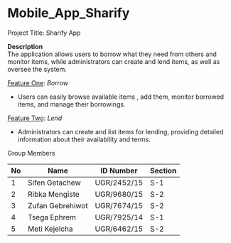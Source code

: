 # Mobile_App_Sharify

Project Title:  Sharify App

**Description** <br>
The application allows users to borrow what they need from others and monitor items, while administrators can create and lend items, as well as oversee the system.

<u>Feature One</u>: *Borrow*  
- Users can easily browse available items , add them, monitor borrowed items, and manage their borrowings.

<u>Feature Two</u>: *Lend*  
- Administrators can create and list items for lending, providing detailed information about their availability and terms.



Group Members            

| No | Name              | ID Number       | Section |
| --- | ----------------- | --------------- | ------- |
| 1   | Sifen Getachew     | UGR/2452/15     | S-1     |
| 2   | Ribka Mengiste     | UGR/9680/15     | S-2     |
| 3   | Zufan Gebrehiwot   | UGR/7674/15     | S-2     |
| 4   | Tsega Ephrem      | UGR/7925/14     | S-1     |
| 5   | Meti Kejelcha     | UGR/6462/15     | S-2     |
